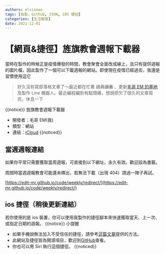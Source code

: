 ```yaml
---
authors: elvismao
tags: [自製，Github, JSON, iOS 捷徑]
categories: [生活駭客]
date: 2021-12-01
---
```


# 【網頁&捷徑】旌旗教會週報下載器

當時在製作的時候正是疫情爆發的時間，教會聚會全面改成線上，且只有提供週報的圖片檔，因此製作了一個可以下載週報的網站。即使現在疫情已經過去，我還是習慣使用這它

> 好久沒有寫部落格文章了～最近都在忙著 <s>認真讀書</s> 、更新[毛哥 EM 的基地](https://Edit-Mr.github.io)及製作 Line 機器人。最近編程編到有點頭痛，想說把欠了很久的文章寫完，休息一下

{{notice}} 旌旗教會週報下載器

- 開發者：毛哥 EM(我)
- 類型：網站
- 連結：[iCloud](https://Edit-Mr.github.io/code/weekly) {{noticed}}

## 當週週報連結

如果你平常只需要獲取當周週報，可直接到以下網址，永久有效。歡迎設為書籤。

周間時當週週報教會可能還未釋出，若無法下載（出現 404）請過一陣子再試。

[https://edit-mr.github.io/code/weekly/redirect/](https://edit-mr.github.io/code/weekly/redirect/)

## ios 捷徑（稍後更新連結）

若你使用的是 ios 裝置，你可以使用我製作的捷徑腳本來快速獲取當天、上一次、或指定日期的週報。 {{notice}} 小提醒

- 如果手機說無法加入不受信任的捷徑，請參考[這篇文章](https://emtech.cc/post/shortcut-untrusted_shortcut/)提供的方法。
- 此網站及捷徑皆為開源項目，歡迎到[GitHub](https://github.com/Edit-Mr/Edit-Mr.github.io/tree/main/code/weekly)查看。
- 你也可以用 Siri 執行這個捷徑。 {{noticed}}

